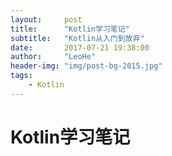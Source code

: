```yaml
---
layout:     post
title:      "Kotlin学习笔记"
subtitle:   "Kotlin从入门到放弃"
date:       2017-07-21 19:38:00
author:     "LeoHe"
header-img: "img/post-bg-2015.jpg"
tags:
    - Kotlin	
---
```


# Kotlin学习笔记